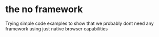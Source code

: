 # the no framework

Trying simple code examples to show that we probably dont need any framework using just native browser capabilities
